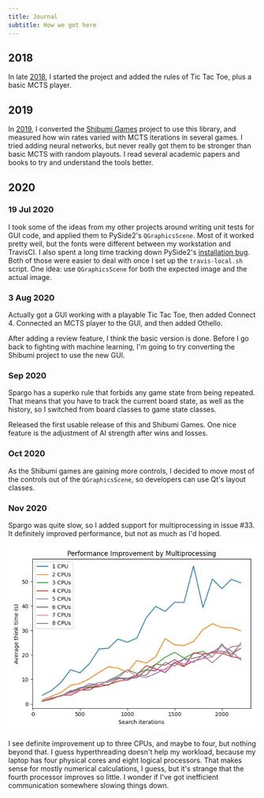 ```yaml
---
title: Journal
subtitle: How we got here
---
```

## 2018
In late [2018], I started the project and added the rules of Tic Tac Toe, plus a
basic MCTS player.

[2018]: 2018.md

## 2019
In [2019], I converted the [Shibumi Games] project to use this library, and
measured how win rates varied with MCTS iterations in several games. I tried
adding neural networks, but never really got them to be stronger than basic
MCTS with random playouts. I read several academic papers and books to try and
understand the tools better.

[2019]: 2019.md
[Shibumi Games]: https://github.com/donkirkby/shibumi-games

## 2020
### 19 Jul 2020
I took some of the ideas from my other projects around writing unit tests for
GUI code, and applied them to PySide2's `QGraphicsScene`. Most of it worked
pretty well, but the fonts were different between my workstation and TravisCI.
I also spent a long time tracking down PySide2's [installation bug]. Both of
those were easier to deal with once I set up the `travis-local.sh` script. One
idea: use `QGraphicsScene` for both the expected image and the actual image.

[installation bug]: https://bugreports.qt.io/browse/QTBUG-84749

### 3 Aug 2020
Actually got a GUI working with a playable Tic Tac Toe, then added Connect 4.
Connected an MCTS player to the GUI, and then added Othello.

After adding a review feature, I think the basic version is done. Before I go
back to fighting with machine learning, I'm going to try converting the Shibumi
project to use the new GUI.

### Sep 2020
Spargo has a superko rule that forbids any game state from being repeated. That
means that you have to track the current board state, as well as the history, so
I switched from board classes to game state classes.

Released the first usable release of this and Shibumi Games. One nice feature
is the adjustment of AI strength after wins and losses.

### Oct 2020
As the Shibumi games are gaining more controls, I decided to move most of the
controls out of the `QGraphicsScene`, so developers can use Qt's layout classes.

### Nov 2020
Spargo was quite slow, so I added support for multiprocessing in issue #33. It
definitely improved performance, but not as much as I'd hoped.

![Multiprocessing times]

I see definite improvement up to three CPUs, and maybe to four, but nothing
beyond that. I guess hyperthreading doesn't help my workload, because my laptop
has four physical cores and eight logical processors. That makes sense for
mostly numerical calculations, I guess, but it's strange that the fourth
processor improves so little. I wonder if I've got inefficient communication
somewhere slowing things down.

[Multiprocessing times]: 2020/multiprocessing_times.png
